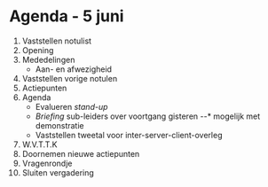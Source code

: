 # Agenda - 5 juni
1. Vaststellen notulist
2. Opening
3. Mededelingen
	* Aan- en afwezigheid
4. Vaststellen vorige notulen
5. Actiepunten
6. Agenda
	* Evalueren *stand-up*
  	* *Briefing* sub-leiders over voortgang gisteren
    		--* mogelijk met demonstratie
  	* Vaststellen tweetal voor inter-server-client-overleg
7. W.V.T.T.K
8. Doornemen nieuwe actiepunten
9. Vragenrondje
10. Sluiten vergadering 
